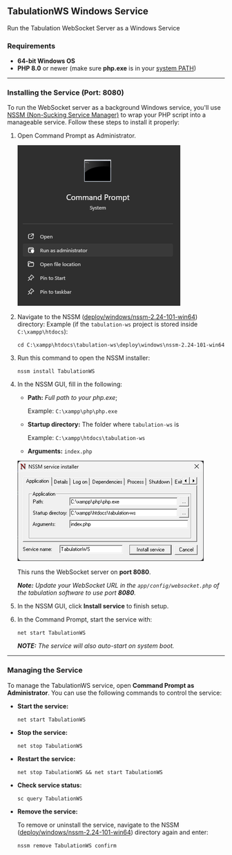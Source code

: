 ## TabulationWS Windows Service
Run the Tabulation WebSocket Server as a Windows Service

### Requirements
- **64-bit Windows OS**
- **PHP 8.0** or newer (make sure **php.exe** is in your [system PATH](https://stackoverflow.com/questions/31291317/php-is-not-recognized-as-an-internal-or-external-command-in-command-prompt))

---

### Installing the Service (Port: 8080)
To run the WebSocket server as a background Windows service,
you'll use [NSSM (Non-Sucking Service Manager)](https://nssm.cc/)
to wrap your PHP script into a manageable service.
Follow these steps to install it properly:
1. Open Command Prompt as Administrator.
   
   ![cmd-admin](screenshots/01-cmd-admin.png)

2. Navigate to the NSSM ([deploy/windows/nssm-2.24-101-win64](nssm-2.24-101-win64)) directory:
   Example (if the `tabulation-ws` project is stored inside `C:\xampp\htdocs`):
   ```
   cd C:\xampp\htdocs\tabulation-ws\deploy\windows\nssm-2.24-101-win64
   ```

3. Run this command to open the NSSM installer:
   ```
   nssm install TabulationWS
   ```

4. In the NSSM GUI, fill in the following:

   - **Path:** _Full path to your php.exe_;
       
      Example: `C:\xampp\php\php.exe`    

   - **Startup directory:** The folder where `tabulation-ws` is
   
     Example: `C:\xampp\htdocs\tabulation-ws`

   - **Arguments:** `index.php`

   ![nssm-gui](screenshots/02-nssm-gui.png)

   This runs the WebSocket server on **port 8080**.

   _**Note:** Update your WebSocket URL in the `app/config/websocket.php` of the tabulation software to use port **8080**._

5. In the NSSM GUI, click **Install service** to finish setup.

6. In the Command Prompt, start the service with:
   ```
   net start TabulationWS
   ```
   
   _**NOTE:** The service will also auto-start on system boot._

---

### Managing the Service
To manage the TabulationWS service,
open **Command Prompt as Administrator**.
You can use the following commands to control the service:

- **Start the service:**
  ```
  net start TabulationWS
  ```

- **Stop the service:**
  ```
  net stop TabulationWS
  ```

- **Restart the service:**
  ```
  net stop TabulationWS && net start TabulationWS
  ```

- **Check service status:**
  ```
  sc query TabulationWS
  ```

- **Remove the service:**
  
  To remove or uninstall the service, navigate to the NSSM ([deploy/windows/nssm-2.24-101-win64](nssm-2.24-101-win64)) directory again and enter:
  ```
  nssm remove TabulationWS confirm
  ```